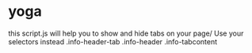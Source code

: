 # yoga
this script.js will help you to show and hide tabs on your page/
Use your selectors instead .info-header-tab .info-header .info-tabcontent
